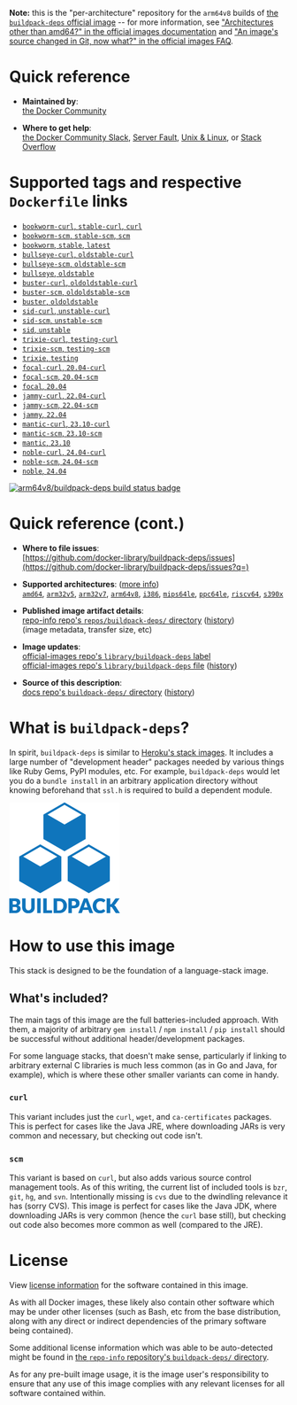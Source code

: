 <!--

********************************************************************************

WARNING:

    DO NOT EDIT "buildpack-deps/README.md"

    IT IS AUTO-GENERATED

    (from the other files in "buildpack-deps/" combined with a set of templates)

********************************************************************************

-->

**Note:** this is the "per-architecture" repository for the `arm64v8` builds of [the `buildpack-deps` official image](https://hub.docker.com/_/buildpack-deps) -- for more information, see ["Architectures other than amd64?" in the official images documentation](https://github.com/docker-library/official-images#architectures-other-than-amd64) and ["An image's source changed in Git, now what?" in the official images FAQ](https://github.com/docker-library/faq#an-images-source-changed-in-git-now-what).

# Quick reference

-	**Maintained by**:  
	[the Docker Community](https://github.com/docker-library/buildpack-deps)

-	**Where to get help**:  
	[the Docker Community Slack](https://dockr.ly/comm-slack), [Server Fault](https://serverfault.com/help/on-topic), [Unix & Linux](https://unix.stackexchange.com/help/on-topic), or [Stack Overflow](https://stackoverflow.com/help/on-topic)

# Supported tags and respective `Dockerfile` links

-	[`bookworm-curl`, `stable-curl`, `curl`](https://github.com/docker-library/buildpack-deps/blob/3e18c3af1f5dce6a48abf036857f9097b6bd79cc/debian/bookworm/curl/Dockerfile)
-	[`bookworm-scm`, `stable-scm`, `scm`](https://github.com/docker-library/buildpack-deps/blob/d0ecd4b7313e9bc6b00d9a4fe62ad5787bc197ae/debian/bookworm/scm/Dockerfile)
-	[`bookworm`, `stable`, `latest`](https://github.com/docker-library/buildpack-deps/blob/d0ecd4b7313e9bc6b00d9a4fe62ad5787bc197ae/debian/bookworm/Dockerfile)
-	[`bullseye-curl`, `oldstable-curl`](https://github.com/docker-library/buildpack-deps/blob/93d6db0797f91ab674535553b7e0e762941a02d0/debian/bullseye/curl/Dockerfile)
-	[`bullseye-scm`, `oldstable-scm`](https://github.com/docker-library/buildpack-deps/blob/d0ecd4b7313e9bc6b00d9a4fe62ad5787bc197ae/debian/bullseye/scm/Dockerfile)
-	[`bullseye`, `oldstable`](https://github.com/docker-library/buildpack-deps/blob/d0ecd4b7313e9bc6b00d9a4fe62ad5787bc197ae/debian/bullseye/Dockerfile)
-	[`buster-curl`, `oldoldstable-curl`](https://github.com/docker-library/buildpack-deps/blob/93d6db0797f91ab674535553b7e0e762941a02d0/debian/buster/curl/Dockerfile)
-	[`buster-scm`, `oldoldstable-scm`](https://github.com/docker-library/buildpack-deps/blob/d0ecd4b7313e9bc6b00d9a4fe62ad5787bc197ae/debian/buster/scm/Dockerfile)
-	[`buster`, `oldoldstable`](https://github.com/docker-library/buildpack-deps/blob/d0ecd4b7313e9bc6b00d9a4fe62ad5787bc197ae/debian/buster/Dockerfile)
-	[`sid-curl`, `unstable-curl`](https://github.com/docker-library/buildpack-deps/blob/2b3a8b7d1f8875865034be3bab98ddd737e37d5e/debian/sid/curl/Dockerfile)
-	[`sid-scm`, `unstable-scm`](https://github.com/docker-library/buildpack-deps/blob/2b3a8b7d1f8875865034be3bab98ddd737e37d5e/debian/sid/scm/Dockerfile)
-	[`sid`, `unstable`](https://github.com/docker-library/buildpack-deps/blob/2b3a8b7d1f8875865034be3bab98ddd737e37d5e/debian/sid/Dockerfile)
-	[`trixie-curl`, `testing-curl`](https://github.com/docker-library/buildpack-deps/blob/1f4fe499c668d9a2e1578aa8db4f0b2d14482cf5/debian/trixie/curl/Dockerfile)
-	[`trixie-scm`, `testing-scm`](https://github.com/docker-library/buildpack-deps/blob/1f4fe499c668d9a2e1578aa8db4f0b2d14482cf5/debian/trixie/scm/Dockerfile)
-	[`trixie`, `testing`](https://github.com/docker-library/buildpack-deps/blob/1f4fe499c668d9a2e1578aa8db4f0b2d14482cf5/debian/trixie/Dockerfile)
-	[`focal-curl`, `20.04-curl`](https://github.com/docker-library/buildpack-deps/blob/93d6db0797f91ab674535553b7e0e762941a02d0/ubuntu/focal/curl/Dockerfile)
-	[`focal-scm`, `20.04-scm`](https://github.com/docker-library/buildpack-deps/blob/d0ecd4b7313e9bc6b00d9a4fe62ad5787bc197ae/ubuntu/focal/scm/Dockerfile)
-	[`focal`, `20.04`](https://github.com/docker-library/buildpack-deps/blob/d0ecd4b7313e9bc6b00d9a4fe62ad5787bc197ae/ubuntu/focal/Dockerfile)
-	[`jammy-curl`, `22.04-curl`](https://github.com/docker-library/buildpack-deps/blob/93d6db0797f91ab674535553b7e0e762941a02d0/ubuntu/jammy/curl/Dockerfile)
-	[`jammy-scm`, `22.04-scm`](https://github.com/docker-library/buildpack-deps/blob/d0ecd4b7313e9bc6b00d9a4fe62ad5787bc197ae/ubuntu/jammy/scm/Dockerfile)
-	[`jammy`, `22.04`](https://github.com/docker-library/buildpack-deps/blob/d0ecd4b7313e9bc6b00d9a4fe62ad5787bc197ae/ubuntu/jammy/Dockerfile)
-	[`mantic-curl`, `23.10-curl`](https://github.com/docker-library/buildpack-deps/blob/6b4838ad208cd3447d2c8d6535827e0dfc74a145/ubuntu/mantic/curl/Dockerfile)
-	[`mantic-scm`, `23.10-scm`](https://github.com/docker-library/buildpack-deps/blob/d0ecd4b7313e9bc6b00d9a4fe62ad5787bc197ae/ubuntu/mantic/scm/Dockerfile)
-	[`mantic`, `23.10`](https://github.com/docker-library/buildpack-deps/blob/d0ecd4b7313e9bc6b00d9a4fe62ad5787bc197ae/ubuntu/mantic/Dockerfile)
-	[`noble-curl`, `24.04-curl`](https://github.com/docker-library/buildpack-deps/blob/60dc5f9555c521de086b2f5770514faf69ee2cc4/ubuntu/noble/curl/Dockerfile)
-	[`noble-scm`, `24.04-scm`](https://github.com/docker-library/buildpack-deps/blob/60dc5f9555c521de086b2f5770514faf69ee2cc4/ubuntu/noble/scm/Dockerfile)
-	[`noble`, `24.04`](https://github.com/docker-library/buildpack-deps/blob/60dc5f9555c521de086b2f5770514faf69ee2cc4/ubuntu/noble/Dockerfile)

[![arm64v8/buildpack-deps build status badge](https://img.shields.io/jenkins/s/https/doi-janky.infosiftr.net/job/multiarch/job/arm64v8/job/buildpack-deps.svg?label=arm64v8/buildpack-deps%20%20build%20job)](https://doi-janky.infosiftr.net/job/multiarch/job/arm64v8/job/buildpack-deps/)

# Quick reference (cont.)

-	**Where to file issues**:  
	[https://github.com/docker-library/buildpack-deps/issues](https://github.com/docker-library/buildpack-deps/issues?q=)

-	**Supported architectures**: ([more info](https://github.com/docker-library/official-images#architectures-other-than-amd64))  
	[`amd64`](https://hub.docker.com/r/amd64/buildpack-deps/), [`arm32v5`](https://hub.docker.com/r/arm32v5/buildpack-deps/), [`arm32v7`](https://hub.docker.com/r/arm32v7/buildpack-deps/), [`arm64v8`](https://hub.docker.com/r/arm64v8/buildpack-deps/), [`i386`](https://hub.docker.com/r/i386/buildpack-deps/), [`mips64le`](https://hub.docker.com/r/mips64le/buildpack-deps/), [`ppc64le`](https://hub.docker.com/r/ppc64le/buildpack-deps/), [`riscv64`](https://hub.docker.com/r/riscv64/buildpack-deps/), [`s390x`](https://hub.docker.com/r/s390x/buildpack-deps/)

-	**Published image artifact details**:  
	[repo-info repo's `repos/buildpack-deps/` directory](https://github.com/docker-library/repo-info/blob/master/repos/buildpack-deps) ([history](https://github.com/docker-library/repo-info/commits/master/repos/buildpack-deps))  
	(image metadata, transfer size, etc)

-	**Image updates**:  
	[official-images repo's `library/buildpack-deps` label](https://github.com/docker-library/official-images/issues?q=label%3Alibrary%2Fbuildpack-deps)  
	[official-images repo's `library/buildpack-deps` file](https://github.com/docker-library/official-images/blob/master/library/buildpack-deps) ([history](https://github.com/docker-library/official-images/commits/master/library/buildpack-deps))

-	**Source of this description**:  
	[docs repo's `buildpack-deps/` directory](https://github.com/docker-library/docs/tree/master/buildpack-deps) ([history](https://github.com/docker-library/docs/commits/master/buildpack-deps))

# What is `buildpack-deps`?

In spirit, `buildpack-deps` is similar to [Heroku's stack images](https://github.com/heroku/stack-images/blob/master/bin/cedar.sh). It includes a large number of "development header" packages needed by various things like Ruby Gems, PyPI modules, etc. For example, `buildpack-deps` would let you do a `bundle install` in an arbitrary application directory without knowing beforehand that `ssl.h` is required to build a dependent module.

![logo](https://raw.githubusercontent.com/docker-library/docs/01c12653951b2fe592c1f93a13b4e289ada0e3a1/buildpack-deps/logo.png)

# How to use this image

This stack is designed to be the foundation of a language-stack image.

## What's included?

The main tags of this image are the full batteries-included approach. With them, a majority of arbitrary `gem install` / `npm install` / `pip install` should be successful without additional header/development packages.

For some language stacks, that doesn't make sense, particularly if linking to arbitrary external C libraries is much less common (as in Go and Java, for example), which is where these other smaller variants can come in handy.

### `curl`

This variant includes just the `curl`, `wget`, and `ca-certificates` packages. This is perfect for cases like the Java JRE, where downloading JARs is very common and necessary, but checking out code isn't.

### `scm`

This variant is based on `curl`, but also adds various source control management tools. As of this writing, the current list of included tools is `bzr`, `git`, `hg`, and `svn`. Intentionally missing is `cvs` due to the dwindling relevance it has (sorry CVS). This image is perfect for cases like the Java JDK, where downloading JARs is very common (hence the `curl` base still), but checking out code also becomes more common as well (compared to the JRE).

# License

View [license information](https://www.debian.org/social_contract#guidelines) for the software contained in this image.

As with all Docker images, these likely also contain other software which may be under other licenses (such as Bash, etc from the base distribution, along with any direct or indirect dependencies of the primary software being contained).

Some additional license information which was able to be auto-detected might be found in [the `repo-info` repository's `buildpack-deps/` directory](https://github.com/docker-library/repo-info/tree/master/repos/buildpack-deps).

As for any pre-built image usage, it is the image user's responsibility to ensure that any use of this image complies with any relevant licenses for all software contained within.
